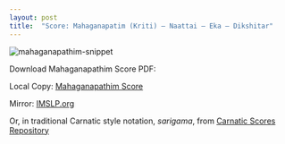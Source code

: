 ```yaml
---
layout: post 
title:  "Score: Mahaganapatim (Kriti) – Naattai – Eka – Dikshitar"
---
```


![]({{site.url}}/images/mahaganapathim-snippet.png "mahaganapathim-snippet")

Download Mahaganapathim Score PDF:

Local Copy: [Mahaganapathim Score]({{site.url}}/download/scores/mahaganapathim-naattai-eka-dikshitar.pdf "Mahaganapathim")

Mirror: [IMSLP.org](http://imslp.org/wiki/Maha_Ganapathim_%28Kriti%29_%28Dikshitar,_Muthuswamy%29)

Or, in traditional Carnatic style notation, *sarigama*, from  [Carnatic Scores Repository](http://ananthp.github.io/carnatic_scores/)

